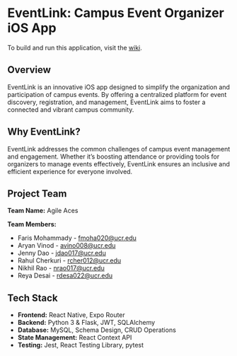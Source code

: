 # EventLink: Campus Event Organizer iOS App

To build and run this application, visit the [wiki](https://github.com/jennysdao/EventLink/wiki/Installation-Guide).

## Overview
EventLink is an innovative iOS app designed to simplify the organization and participation of campus events. By offering a centralized platform for event discovery, registration, and management, EventLink aims to foster a connected and vibrant campus community.

## Why EventLink?
EventLink addresses the common challenges of campus event management and engagement. Whether it’s boosting attendance or providing tools for organizers to manage events effectively, EventLink ensures an inclusive and efficient experience for everyone involved.

## Project Team
**Team Name:** Agile Aces

**Team Members:**
- Faris Mohammady - fmoha020@ucr.edu
- Aryan Vinod - avino008@ucr.edu  
- Jenny Dao - jdao017@ucr.edu
- Rahul Cherkuri - rcher012@ucr.edu 
- Nikhil Rao - nrao017@ucr.edu 
- Reya Desai - rdesa022@ucr.edu

## **Tech Stack**
- **Frontend:** React Native, Expo Router  
- **Backend:** Python 3 & Flask, JWT, SQLAlchemy  
- **Database:** MySQL, Schema Design, CRUD Operations  
- **State Management:** React Context API  
- **Testing:** Jest, React Testing Library, pytest  


